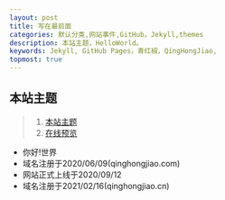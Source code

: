 ```yaml
---
layout: post
title: 写在最前面 
categories: 默认分类,网站事件,GitHub，Jekyll,themes
description: 本站主题，HelloWorld。
keywords: Jekyll, GitHub Pages，青红椒，QingHongJiao,
topmost: true
---
```

 

 ## 本站主题
> 1. [本站主题](https://github.com/mzlogin/mzlogin.github.io)
> 2. [在线预览](https://mzlogin.github.io)


* 你好!世界
* 域名注册于2020/06/09(qinghongjiao.com)
* 网站正式上线于2020/09/12
* 域名注册于2021/02/16(qinghongjiao.cn)
